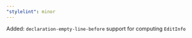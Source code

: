 ```yaml
---
"stylelint": minor
---
```


Added: `declaration-empty-line-before` support for computing `EditInfo`
